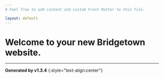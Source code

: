 ```yaml
---
# Feel free to add content and custom Front Matter to this file.

layout: default
---
```


# Welcome to your new Bridgetown website.


----

**Generated by v1.3.4**
{:style="text-align:center"}
